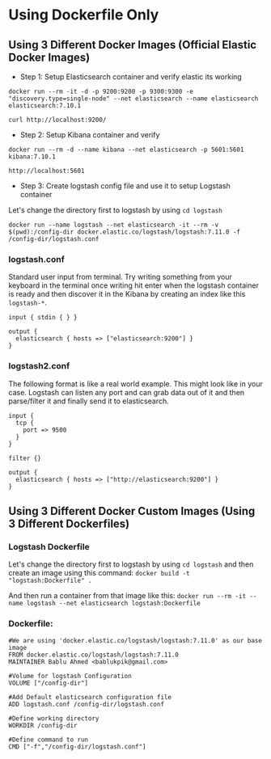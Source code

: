 # Using Dockerfile Only

## Using 3 Different Docker Images (Official Elastic Docker Images)

- Step 1: Setup Elasticsearch container and verify elastic its working
  
`docker run --rm -it -d -p 9200:9200 -p 9300:9300 -e "discovery.type=single-node" --net elasticsearch --name elasticsearch elasticsearch:7.10.1`

    curl http://localhost:9200/​

- Step 2: Setup Kibana container and verify

`docker run --rm -d --name kibana --net elasticsearch -p 5601:5601 kibana:7.10.1`
  
    http://localhost:5601​

- Step 3: Create logstash config file and use it to setup Logstash container

Let's change the directory first to logstash by using `cd logstash`

`docker run --name logstash --net elasticsearch -it --rm -v $(pwd):/config-dir docker.elastic.co/logstash/logstash:7.11.0 -f /config-dir/logstash.conf`

### logstash.conf
Standard user input from terminal. Try writing something from your keyboard in the terminal once writing hit enter when the logstash container is ready and then discover it in the Kibana by creating an index like this `logstash-*`.
 
    input { stdin { } }
    
    output {
      elasticsearch { hosts => ["elasticsearch:9200"] }
    }

### logstash2.conf 
The following format is like a real world example. This might look like in your case. Logstash can listen any port and can grab data out of it and then parse/filter it and finally send it to elasticsearch.

    input { 
      tcp { 
        port => 9500
      } 
    }
    
    filter {}
    
    output {
      elasticsearch { hosts => ["http://elasticsearch:9200"] }
    }


## Using 3 Different Docker Custom Images (Using 3 Different Dockerfiles)

### Logstash Dockerfile

Let's change the directory first to logstash by using `cd logstash` and then create an image using this command: `docker build -t "logstash:Dockerfile" .`

And then run a container from that image like this: `docker run --rm -it --name logstash --net elasticsearch logstash:Dockerfile`

### Dockerfile:

    #We are using 'docker.elastic.co/logstash/logstash:7.11.0' as our base image
    FROM docker.elastic.co/logstash/logstash:7.11.0
    MAINTAINER Bablu Ahmed <bablukpik@gmail.com>
    
    #Volume for logstash Configuration
    VOLUME ["/config-dir"]
    
    #Add Default elasticsearch configuration file
    ADD logstash.conf /config-dir/logstash.conf 
    
    #Define working directory
    WORKDIR /config-dir
    
    #Define command to run
    CMD ["-f","/config-dir/logstash.conf"]


